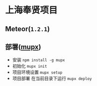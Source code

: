 # 上海奉贤项目

## Meteor(`1.2.1`)

## 部署([mupx](https://github.com/arunoda/meteor-up/tree/mupx))

- 安装 `npm install -g mupx`
- 初始化 `mupx init`
- 项目环境设置 `mupx setup`
- 项目部署 在当前目录下运行 `mupx deploy`



